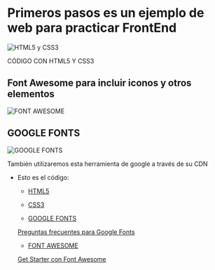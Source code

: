 # **Primeros pasos es un ejemplo de web para practicar FrontEnd**

![HTML5 y CSS3](http://nubeser.com/wp-content/uploads/2014/03/dise%C3%B1o-web-con-html5-y-css31.jpg)

CÓDIGO CON HTML5 Y CSS3

## Font Awesome para incluir iconos y otros elementos

![FONT AWESOME](https://i1.wp.com/www.codedrinks.com/wp-content/uploads/2015/02/fonticons.jpg?fit=935%2C300&w=640)

## GOOGLE FONTS

![GOOGLE FONTS](https://www.gstatic.com/images/icons/material/apps/fonts/1x/opengraph_color_1200dp.png)

También utilizaremos esta herramienta de google a través de su CDN

- Esto es el código:
  - [HTML5](https://www.w3schools.com/html/html5_intro.asp)
  
  - [CSS3](https://www.w3schools.com/css/default.asp)
    
  - [GOOGLE FONTS](https://fonts.google.com/)
   
  [Preguntas frecuentes para Google Fonts](https://developers.google.com/fonts/faq)
  
  - [FONT AWESOME](http://fontawesome.io/)
  
  [Get Starter con Font Awesome](http://fontawesome.io/get-started/)
  
  


